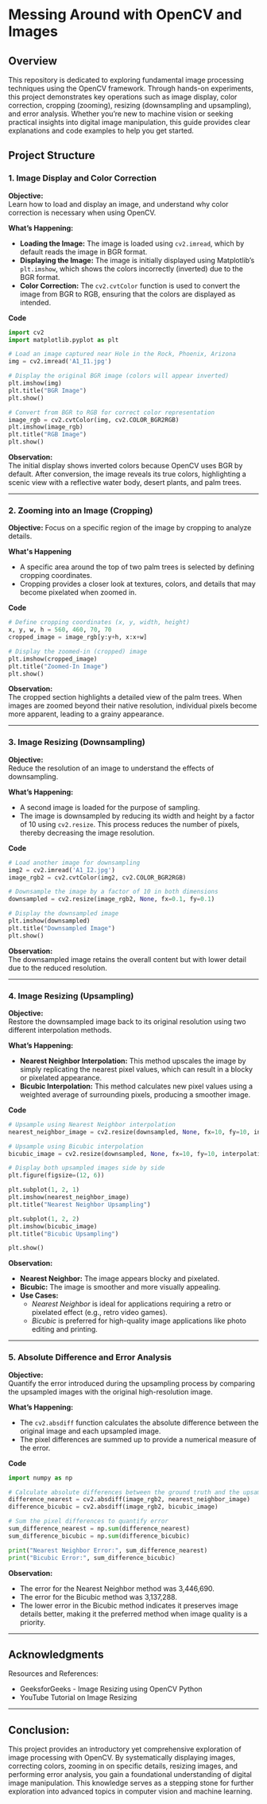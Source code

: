 # Messing Around with OpenCV and Images

## Overview
This repository is dedicated to exploring fundamental image processing techniques using the OpenCV framework. Through hands-on experiments, this project demonstrates key operations such as image display, color correction, cropping (zooming), resizing (downsampling and upsampling), and error analysis. Whether you’re new to machine vision or seeking practical insights into digital image manipulation, this guide provides clear explanations and code examples to help you get started.

## Project Structure

### 1. Image Display and Color Correction
**Objective:**  
Learn how to load and display an image, and understand why color correction is necessary when using OpenCV.

**What’s Happening:**  
- **Loading the Image:** The image is loaded using `cv2.imread`, which by default reads the image in BGR format.  
- **Displaying the Image:** The image is initially displayed using Matplotlib’s `plt.imshow`, which shows the colors incorrectly (inverted) due to the BGR format.  
- **Color Correction:** The `cv2.cvtColor` function is used to convert the image from BGR to RGB, ensuring that the colors are displayed as intended.

**Code**
```python
import cv2
import matplotlib.pyplot as plt

# Load an image captured near Hole in the Rock, Phoenix, Arizona
img = cv2.imread('A1_I1.jpg')

# Display the original BGR image (colors will appear inverted)
plt.imshow(img)
plt.title("BGR Image")
plt.show()

# Convert from BGR to RGB for correct color representation
image_rgb = cv2.cvtColor(img, cv2.COLOR_BGR2RGB)
plt.imshow(image_rgb)
plt.title("RGB Image")
plt.show()
```

 **Observation:** <br>
The initial display shows inverted colors because OpenCV uses BGR by default. After conversion, the image reveals its true colors, highlighting a scenic view with a reflective water body, desert plants, and palm trees.

---

### 2. Zooming into an Image (Cropping)
**Objective:**
Focus on a specific region of the image by cropping to analyze details.

**What's Happening**
- A specific area around the top of two palm trees is selected by defining cropping coordinates.
- Cropping provides a closer look at textures, colors, and details that may become pixelated when zoomed in.

**Code**
```python
# Define cropping coordinates (x, y, width, height)
x, y, w, h = 560, 460, 70, 70
cropped_image = image_rgb[y:y+h, x:x+w]

# Display the zoomed-in (cropped) image
plt.imshow(cropped_image)
plt.title("Zoomed-In Image")
plt.show()
```

**Observation:** <br>
The cropped section highlights a detailed view of the palm trees. When images are zoomed beyond their native resolution, individual pixels become more apparent, leading to a grainy appearance.

---

### 3. Image Resizing (Downsampling)
**Objective:**  
Reduce the resolution of an image to understand the effects of downsampling.

**What’s Happening:**  
- A second image is loaded for the purpose of sampling.  
- The image is downsampled by reducing its width and height by a factor of 10 using `cv2.resize`. This process reduces the number of pixels, thereby decreasing the image resolution.

**Code**
```python
# Load another image for downsampling
img2 = cv2.imread('A1_I2.jpg')
image_rgb2 = cv2.cvtColor(img2, cv2.COLOR_BGR2RGB)

# Downsample the image by a factor of 10 in both dimensions
downsampled = cv2.resize(image_rgb2, None, fx=0.1, fy=0.1)

# Display the downsampled image
plt.imshow(downsampled)
plt.title("Downsampled Image")
plt.show()
```

 **Observation:** <br>
The downsampled image retains the overall content but with lower detail due to the reduced resolution.

---
### 4. Image Resizing (Upsampling)
**Objective:**  
Restore the downsampled image back to its original resolution using two different interpolation methods.

**What’s Happening:**  
- **Nearest Neighbor Interpolation:** This method upscales the image by simply replicating the nearest pixel values, which can result in a blocky or pixelated appearance.
- **Bicubic Interpolation:** This method calculates new pixel values using a weighted average of surrounding pixels, producing a smoother image.

**Code**
```python
# Upsample using Nearest Neighbor interpolation
nearest_neighbor_image = cv2.resize(downsampled, None, fx=10, fy=10, interpolation=cv2.INTER_NEAREST)

# Upsample using Bicubic interpolation
bicubic_image = cv2.resize(downsampled, None, fx=10, fy=10, interpolation=cv2.INTER_CUBIC)

# Display both upsampled images side by side
plt.figure(figsize=(12, 6))

plt.subplot(1, 2, 1)
plt.imshow(nearest_neighbor_image)
plt.title("Nearest Neighbor Upsampling")

plt.subplot(1, 2, 2)
plt.imshow(bicubic_image)
plt.title("Bicubic Upsampling")

plt.show()
```

 **Observation:** <br>
- **Nearest Neighbor:** The image appears blocky and pixelated.
- **Bicubic:** The image is smoother and more visually appealing.
- **Use Cases:**
    - *Nearest Neighbor* is ideal for applications requiring a retro or pixelated effect (e.g., retro video games).
    - *Bicubic* is preferred for high-quality image applications like photo editing and printing.

---
### 5. Absolute Difference and Error Analysis
**Objective:**  
Quantify the error introduced during the upsampling process by comparing the upsampled images with the original high-resolution image.

**What’s Happening:**  
- The `cv2.absdiff` function calculates the absolute difference between the original image and each upsampled image.
- The pixel differences are summed up to provide a numerical measure of the error.

**Code**
```python
import numpy as np

# Calculate absolute differences between the ground truth and the upsampled images
difference_nearest = cv2.absdiff(image_rgb2, nearest_neighbor_image)
difference_bicubic = cv2.absdiff(image_rgb2, bicubic_image)

# Sum the pixel differences to quantify error
sum_difference_nearest = np.sum(difference_nearest)
sum_difference_bicubic = np.sum(difference_bicubic)

print("Nearest Neighbor Error:", sum_difference_nearest)
print("Bicubic Error:", sum_difference_bicubic)
```

 **Observation:** <br>
- The error for the Nearest Neighbor method was 3,446,690.
- The error for the Bicubic method was 3,137,288.
- The lower error in the Bicubic method indicates it preserves image details better, making it the preferred method when image quality is a priority.

---

## Acknowledgments
Resources and References:
- GeeksforGeeks - Image Resizing using OpenCV Python
- YouTube Tutorial on Image Resizing

---

## Conclusion:
This project provides an introductory yet comprehensive exploration of image processing with OpenCV. By systematically displaying images, correcting colors, zooming in on specific details, resizing images, and performing error analysis, you gain a foundational understanding of digital image manipulation. This knowledge serves as a stepping stone for further exploration into advanced topics in computer vision and machine learning.
